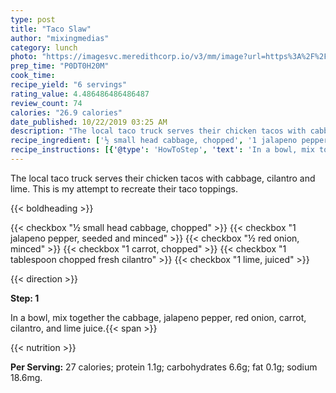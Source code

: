 ```yaml
---
type: post
title: "Taco Slaw"
author: "mixingmedias"
category: lunch
photo: "https://imagesvc.meredithcorp.io/v3/mm/image?url=https%3A%2F%2Fimages.media-allrecipes.com%2Fuserphotos%2F5397998.jpg"
prep_time: "P0DT0H20M"
cook_time: 
recipe_yield: "6 servings"
rating_value: 4.486486486486487
review_count: 74
calories: "26.9 calories"
date_published: 10/22/2019 03:25 AM
description: "The local taco truck serves their chicken tacos with cabbage, cilantro and lime.  This is my attempt to recreate their taco toppings."
recipe_ingredient: ['½ small head cabbage, chopped', '1 jalapeno pepper, seeded and minced', '½ red onion, minced', '1 carrot, chopped', '1 tablespoon chopped fresh cilantro', '1 lime, juiced']
recipe_instructions: [{'@type': 'HowToStep', 'text': 'In a bowl, mix together the cabbage, jalapeno pepper, red onion, carrot, cilantro, and lime juice.\n'}]
---
```


The local taco truck serves their chicken tacos with cabbage, cilantro and lime.  This is my attempt to recreate their taco toppings. 

{{< boldheading >}}

{{< checkbox "½ small head cabbage, chopped" >}}
{{< checkbox "1  jalapeno pepper, seeded and minced" >}}
{{< checkbox "½  red onion, minced" >}}
{{< checkbox "1  carrot, chopped" >}}
{{< checkbox "1 tablespoon chopped fresh cilantro" >}}
{{< checkbox "1  lime, juiced" >}}


{{< direction >}}

**Step: 1**

In a bowl, mix together the cabbage, jalapeno pepper, red onion, carrot, cilantro, and lime juice.{{< span >}}

{{< nutrition >}}

**Per Serving:** 27 calories; protein 1.1g; carbohydrates 6.6g; fat 0.1g; sodium 18.6mg.